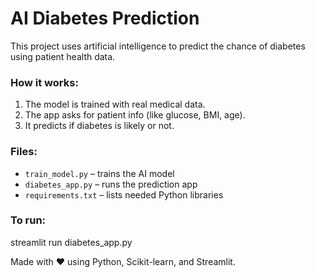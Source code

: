 # AI Diabetes Prediction

This project uses artificial intelligence to predict the chance of diabetes using patient health data.

### How it works:
1. The model is trained with real medical data.
2. The app asks for patient info (like glucose, BMI, age).
3. It predicts if diabetes is likely or not.

### Files:
- `train_model.py` – trains the AI model  
- `diabetes_app.py` – runs the prediction app  
- `requirements.txt` – lists needed Python libraries

### To run:
streamlit run diabetes_app.py


Made with ❤️ using Python, Scikit-learn, and Streamlit.
